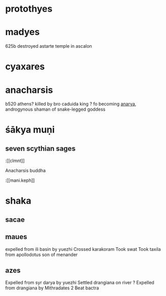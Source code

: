
# protothyes

# madyes
625b destroyed astarte temple in ascalon

# cyaxares

# anacharsis
b520 athens? killed by bro caduida king ? fo becoming [anarya](Androgyny.md#anarya), androgynous shaman of snake-legged goddess

# śākya muṇi
## seven scythian sages

:[[clmnt]]

Anacharsis buddha

:[[mani.keph]]

# shaka
## sacae
## maues
expelled from ili basin by yuezhi
Crossed karakoram
Took swat 
Took taxila from apollodotus son of menander
## azes
Expelled from syr darya by yuezhi
Settled drangiana on river ?
Expelled from drangiana by Mithradates 2
Beat bactra